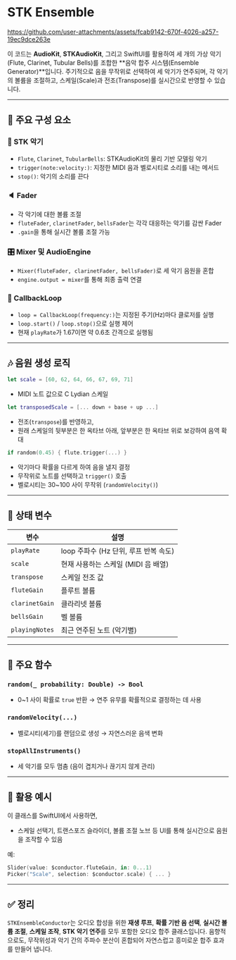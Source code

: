 # STK Ensemble

https://github.com/user-attachments/assets/fcab9142-670f-4026-a257-19ec9dce263e

이 코드는 **AudioKit**, **STKAudioKit**, 그리고 SwiftUI를 활용하여 세 개의 가상 악기(Flute, Clarinet, Tubular Bells)를 조합한 \*\*음악 합주 시스템(Ensemble Generator)\*\*입니다. 주기적으로 음을 무작위로 선택하여 세 악기가 연주되며, 각 악기의 볼륨을 조절하고, 스케일(Scale)과 전조(Transpose)를 실시간으로 반영할 수 있습니다.

---

## 🔧 주요 구성 요소

### 🧩 STK 악기

* `Flute`, `Clarinet`, `TubularBells`: STKAudioKit의 물리 기반 모델링 악기
* `trigger(note:velocity:)`: 지정한 MIDI 음과 벨로시티로 소리를 내는 메서드
* `stop()`: 악기의 소리를 끈다

### 🔈 Fader

* 각 악기에 대한 볼륨 조절
* `fluteFader`, `clarinetFader`, `bellsFader`는 각각 대응하는 악기를 감싼 Fader
* `.gain`을 통해 실시간 볼륨 조절 가능

### 🎛 Mixer 및 AudioEngine

* `Mixer(fluteFader, clarinetFader, bellsFader)`로 세 악기 음원을 혼합
* `engine.output = mixer`를 통해 최종 출력 연결

### 🔁 CallbackLoop

* `loop = CallbackLoop(frequency:)`는 지정된 주기(Hz)마다 클로저를 실행
* `loop.start()` / `loop.stop()`으로 실행 제어
* 현재 `playRate`가 1.67이면 약 0.6초 간격으로 실행됨

---

## 🎶 음원 생성 로직

```swift
let scale = [60, 62, 64, 66, 67, 69, 71]
```

* MIDI 노트 값으로 C Lydian 스케일

```swift
let transposedScale = [... down + base + up ...]
```

* 전조(`transpose`)를 반영하고,
* 원래 스케일의 뒷부분은 한 옥타브 아래, 앞부분은 한 옥타브 위로 보강하여 음역 확대

```swift
if random(0.45) { flute.trigger(...) }
```

* 악기마다 확률을 다르게 하여 음을 낼지 결정
* 무작위로 노트를 선택하고 `trigger()` 호출
* 벨로시티는 30\~100 사이 무작위 (`randomVelocity()`)

---

## 📌 상태 변수

| 변수             | 설명                         |
| -------------- | -------------------------- |
| `playRate`     | loop 주파수 (Hz 단위, 루프 반복 속도) |
| `scale`        | 현재 사용하는 스케일 (MIDI 음 배열)    |
| `transpose`    | 스케일 전조 값                   |
| `fluteGain`    | 플루트 볼륨                     |
| `clarinetGain` | 클라리넷 볼륨                    |
| `bellsGain`    | 벨 볼륨                       |
| `playingNotes` | 최근 연주된 노트 (악기별)            |

---

## 📝 주요 함수

### `random(_ probability: Double) -> Bool`

* 0\~1 사이 확률로 `true` 반환
  → 연주 유무를 확률적으로 결정하는 데 사용

### `randomVelocity(...)`

* 벨로시티(세기)를 랜덤으로 생성
  → 자연스러운 음색 변화

### `stopAllInstruments()`

* 세 악기를 모두 멈춤 (음이 겹치거나 끊기지 않게 관리)

---

## 🎯 활용 예시

이 클래스를 SwiftUI에서 사용하면,

* 스케일 선택기, 트랜스포즈 슬라이더, 볼륨 조절 노브 등 UI를 통해
  실시간으로 음원을 조작할 수 있음

예:

```swift
Slider(value: $conductor.fluteGain, in: 0...1)
Picker("Scale", selection: $conductor.scale) { ... }
```

---

## ✅ 정리

`STKEnsembleConductor`는 오디오 합성을 위한 **재생 루프**, **확률 기반 음 선택**, **실시간 볼륨 조절**, **스케일 조작**, **STK 악기 연주**를 모두 포함한 오디오 합주 클래스입니다.
음향적으로도, 무작위성과 악기 간의 주파수 분산이 혼합되어 자연스럽고 흥미로운 합주 효과를 만들어 냅니다.
